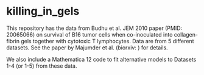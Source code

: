 # killing_in_gels

This repository has the data from Budhu et al. JEM 2010 paper (PMID: 20065066) on survival of B16 tumor cells when co-inoculated into collagen-fibrin gels together with cytotoxic T lymphocytes. Data are from 5 different datasets. See the paper by Majumder et al. (biorxiv: ) for details.

We also include a Mathematica 12 code to fit alternative models to Datasets 1-4 (or 1-5) from these data.
